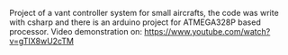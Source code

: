 Project of a vant controller system for small aircrafts, the code was write with csharp and there is an arduino project for ATMEGA328P based processor.
Video demonstration on: https://www.youtube.com/watch?v=gTIX8wU2cTM
